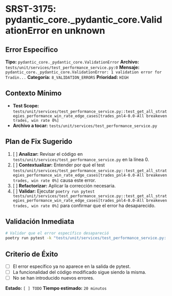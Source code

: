 # SRST-3175: pydantic_core._pydantic_core.ValidationError en unknown

## Error Específico
**Tipo:** `pydantic_core._pydantic_core.ValidationError`
**Archivo:** `tests/unit/services/test_performance_service.py:0`
**Mensaje:** `pydantic_core._pydantic_core.ValidationError: 1 validation error for Tradin...`
**Categoría:** `8_VALIDATION_ERRORS`
**Prioridad:** `HIGH`

## Contexto Mínimo
- **Test Scope:** `tests/unit/services/test_performance_service.py::test_get_all_strategies_performance_win_rate_edge_cases[trades_pnl4-0.0-All breakeven trades, win rate 0%]`
- **Archivo a tocar:** `tests/unit/services/test_performance_service.py`

## Plan de Fix Sugerido
1. [ ] **Analizar:** Revisar el código en `tests/unit/services/test_performance_service.py` en la línea 0.
2. [ ] **Contextualizar:** Entender por qué el test `tests/unit/services/test_performance_service.py::test_get_all_strategies_performance_win_rate_edge_cases[trades_pnl4-0.0-All breakeven trades, win rate 0%]` causa este error.
3. [ ] **Refactorizar:** Aplicar la corrección necesaria.
4. [ ] **Validar:** Ejecutar `poetry run pytest tests/unit/services/test_performance_service.py::test_get_all_strategies_performance_win_rate_edge_cases[trades_pnl4-0.0-All breakeven trades, win rate 0%]` para confirmar que el error ha desaparecido.

## Validación Inmediata
```bash
# Validar que el error específico desapareció
poetry run pytest -k "tests/unit/services/test_performance_service.py::test_get_all_strategies_performance_win_rate_edge_cases[trades_pnl4-0.0-All breakeven trades, win rate 0%]" -v
```

## Criterio de Éxito
- [ ] El error específico ya no aparece en la salida de pytest.
- [ ] La funcionalidad del código modificado sigue siendo la misma.
- [ ] No se han introducido nuevos errores.

**Estado:** `[ ] TODO`
**Tiempo estimado:** `20 minutos`
